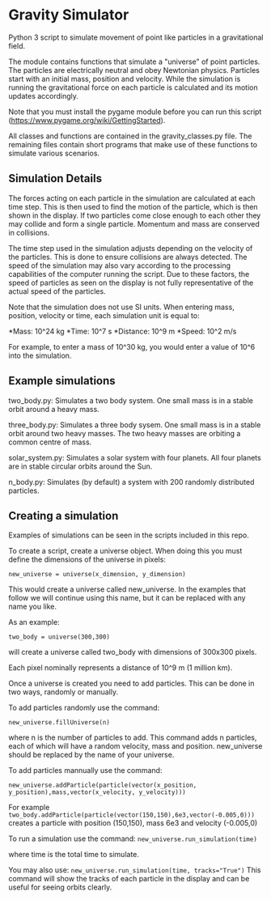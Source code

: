 # Gravity Simulator

Python 3 script to simulate movement of point like particles in a gravitational field.

The module contains functions that simulate a "universe" of point particles.  The particles are electrically neutral and obey Newtonian physics.  Particles start with an initial mass, position and velocity.  While the simulation is running the gravitational force on each particle is calculated and its motion updates accordingly.

Note that you must install the pygame module before you can run this script (https://www.pygame.org/wiki/GettingStarted).

All classes and functions are contained in the gravity_classes.py file.
The remaining files contain short programs that make use of these functions to simulate various scenarios.

## Simulation Details

The forces acting on each particle in the simulation are calculated at each time step.  This is then used to find the motion of the particle, which is then shown in the display.  If two particles come close enough to each other they may collide and form a single particle.  Momentum and mass are conserved in collisions.

The time step used in the simulation adjusts depending on the velocity of the particles.  This is done to ensure collisions are always detected.  The speed of the simulation may also vary according to the processing capabilities of the computer running the script.  Due to these factors, the speed of particles as seen on the display is not fully representative of the actual speed of the particles.

Note that the simulation does not use SI units.  When entering mass, position, velocity or time, each simulation unit is equal to:

*Mass:     10^24 kg
*Time:     10^7  s
*Distance: 10^9  m
*Speed:    10^2  m/s

For example, to enter a mass of 10^30 kg, you would enter a value of 10^6 into the simulation.

## Example simulations

two_body.py: Simulates a two body system.  One small mass is in a stable orbit around a heavy mass.

three_body.py: Simulates a three body sysem.  One small mass is in a stable orbit around two heavy masses.  The two heavy masses are orbiting a common centre of mass.

solar_system.py:  Simulates a solar system with four planets.  All four planets are in stable circular orbits around the Sun.

n_body.py:  Simulates (by default) a system with 200 randomly distributed particles.


## Creating a simulation

Examples of simulations can be seen in the scripts included in this repo.

To create a script, create a universe object.  When doing this you must define the dimensions of the universe in pixels:

```new_universe = universe(x_dimension, y_dimension)```

This would create a universe called new_universe.  In the examples that follow we will continue using this name, but it can be replaced with any name you like.

As an example:

```two_body = universe(300,300)```

will create a universe called two_body with dimensions of 300x300 pixels.

Each pixel nominally represents a distance of 10^9 m (1 million km).


Once a universe is created you need to add particles.  This can be done in two ways, randomly or manually.

To add particles randomly use the command: 

```new_universe.fillUniverse(n)```

where n is the number of particles to add.  This command adds n particles, each of which will have a random velocity, mass and position.  new_universe should be replaced by the name of your universe.

To add particles mannually use the command:

```new_universe.addParticle(particle(vector(x_position, y_position),mass,vector(x_velocity, y_velocity)))```

For example
```two_body.addParticle(particle(vector(150,150),6e3,vector(-0.005,0)))```
creates a particle with position (150,150), mass 6e3 and velocity (-0.005,0)

To run a simulation use the command:
```new_universe.run_simulation(time)```

where time is the total time to simulate.

You may also use:
```new_universe.run_simulation(time, tracks="True")```
This command will show the tracks of each particle in the display and can be useful for seeing orbits clearly.

